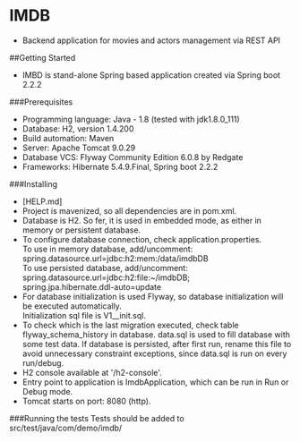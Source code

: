 # IMDB
* Backend application for movies and actors management via REST API

##Getting Started
* IMBD is stand-alone Spring based application created via Spring boot 2.2.2

###Prerequisites
* Programming language: Java - 1.8 (tested with jdk1.8.0_111)
* Database: H2, version 1.4.200
* Build automation: Maven
* Server: Apache Tomcat 9.0.29
* Database VCS: Flyway Community Edition 6.0.8 by Redgate
* Frameworks: Hibernate 5.4.9.Final, Spring boot 2.2.2

###Installing
* [HELP.md]
* Project is mavenized, so all dependencies are in pom.xml.
* Database is H2. So fer, it is used in embedded mode, as either in memory or persistent database.
* To configure database connection, check application.properties. 
<br/>To use in memory database, add/uncomment:
<br/>spring.datasource.url=jdbc:h2:mem:/data/imdbDB
<br/>To use persisted database, add/uncomment:
<br/>spring.datasource.url=jdbc:h2:file:~/imdbDB;
<br/>spring.jpa.hibernate.ddl-auto=update
* For database initialization is used Flyway, so database initialization will be executed automatically. 
<br/>Initialization sql file is V1__init.sql. 
* To check which is the last migration executed, check table flyway_schema_history in database.
data.sql is used to fill database with some test data. If database is persisted, after first
run, rename this file to avoid unnecessary constraint exceptions, since data.sql is run on every run/debug.
* H2 console available at '/h2-console'.
* Entry point to application is ImdbApplication, which can be run in Run or Debug mode.
* Tomcat starts on port: 8080 (http).

###Running the tests
Tests should be added to src/test/java/com/demo/imdb/

